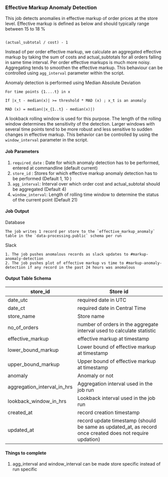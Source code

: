 ### Effective Markup Anomaly Detection

This job detects anomalies in effective markup of order prices at the store level. Effective markup is defined as below and should typically range between 15 to 18 %

```

(actual_subtotal / cost) - 1

``` 

Instead of per order effective markup, we calculate an aggregated effective markup by taking the sum of costs and actual_subtotals for all orders falling in same time interval. Per order effective markups is much more noisy. Aggregating tends to smoothen the effective markup. This behaviour can be controlled using `agg_interval` parameter within the script. 

Anomaly detection is performed using Median Absolute Deviation


```
For time points {1....t} in x

If |x_t - median(x)| >= threshold * MAD (x) ; x_t is an anomaly

MAD (x) = median(|x_{1..t} - median(x)|)
```


A lookback rolling window is used for this purpose. The length of the rolling window determines the sensitivity of the detection. Larger windows with several time points tend to be more robust and less sensitive to sudden changes in effective markup. This behavior can be controlled by using the `window_interval` parameter in the script. 
 

#### Job Parameters

1. `required_date` : Date for which anomaly detection has to be performed, entered at commandline (default current)
2. `store_id` : Stores for which effective markup anomaly detection has to be performed (Default 1, 10 )
3. `agg_interval`: Interval over which order cost and actual_subtotal should be aggregated (Default 4)
4. `window_interval`: Length of rolling time window to determine the status of the current point (Default 21)

#### Job Output

Database

	The job writes 1 record per store to the `effective_markup_anomaly` table in the `data-processing.public` schema per run



Slack

	1. The job pushes anomalous records as slack updates to #markup-anomaly-detection 
	2. The job pushes plot of effective markup vs time to #markup-anomaly-detection if any record in the past 24 hours was anomalous


#### Output Table Schema

| store_id | Store id                      |
|----------|-------------------------------|
| date_utc | required date in UTC          |
| date_ct  | required date in Central Time |
| store_name  | Store name |
| no_of_orders | number of orders in the aggregate interval used to calculate statistic |
| effective_markup | effective markup at timestamp |
| lower_bound_markup | Lower bound of effective markup at timestamp |
| upper_bound_markup | Upper bound of effective markup at timestamp |
| anomaly | Anomaly or not |
| aggregation_interval_in_hrs | Aggregation interval used in the job run |
| lookback_window_in_hrs | Lookback interval used in the job run |
| created_at | record creation timestamp |
| updated_at | record update timestamp (should be same as updated_at, as record once created does not require updation)|

#### Things to complete 

1. agg_interval and window_interval can be made store specific instead of run specific

